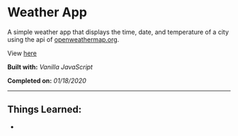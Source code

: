 # Weather App

A simple weather app that displays the time, date, and temperature of a city using the api of [openweathermap.org](https://openweathermap.org).

View [here](https://denzeltl.github.io/weather-app/)

**Built with:** _Vanilla JavaScript_

**Completed on:** _01/18/2020_

---

## Things Learned:

-
